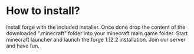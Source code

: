# How to install?
Install forge with the included installer. 
Once done drop the content of the downloaded ".minecraft" folder into your minecraft main game folder. 
Start minecraft launcher and launch the forge 1.12.2 installation.
Join our server and have fun.
